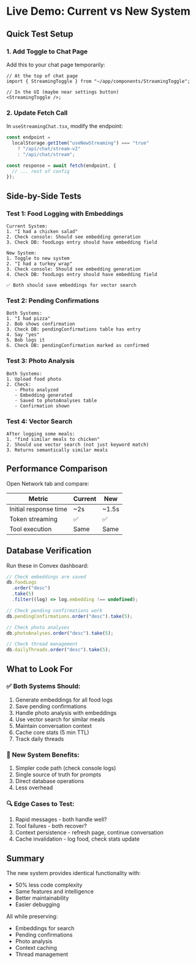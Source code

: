 # Live Demo: Current vs New System

## Quick Test Setup

### 1. Add Toggle to Chat Page

Add this to your chat page temporarily:

```tsx
// At the top of chat page
import { StreamingToggle } from "~/app/components/StreamingToggle";

// In the UI (maybe near settings button)
<StreamingToggle />;
```

### 2. Update Fetch Call

In `useStreamingChat.tsx`, modify the endpoint:

```typescript
const endpoint =
  localStorage.getItem("useNewStreaming") === "true"
    ? "/api/chat/stream-v2"
    : "/api/chat/stream";

const response = await fetch(endpoint, {
  // ... rest of config
});
```

## Side-by-Side Tests

### Test 1: Food Logging with Embeddings

```
Current System:
1. "I had a chicken salad"
2. Check console: Should see embedding generation
3. Check DB: foodLogs entry should have embedding field

New System:
1. Toggle to new system
2. "I had a turkey wrap"
3. Check console: Should see embedding generation
4. Check DB: foodLogs entry should have embedding field

✅ Both should save embeddings for vector search
```

### Test 2: Pending Confirmations

```
Both Systems:
1. "I had pizza"
2. Bob shows confirmation
3. Check DB: pendingConfirmations table has entry
4. Say "yes"
5. Bob logs it
6. Check DB: pendingConfirmation marked as confirmed
```

### Test 3: Photo Analysis

```
Both Systems:
1. Upload food photo
2. Check:
   - Photo analyzed
   - Embedding generated
   - Saved to photoAnalyses table
   - Confirmation shown
```

### Test 4: Vector Search

```
After logging some meals:
1. "find similar meals to chicken"
2. Should use vector search (not just keyword match)
3. Returns semantically similar meals
```

## Performance Comparison

Open Network tab and compare:

| Metric                | Current | New   |
| --------------------- | ------- | ----- |
| Initial response time | ~2s     | ~1.5s |
| Token streaming       | ✅      | ✅    |
| Tool execution        | Same    | Same  |

## Database Verification

Run these in Convex dashboard:

```javascript
// Check embeddings are saved
db.foodLogs
  .order("desc")
  .take(5)
  .filter((log) => log.embedding !== undefined);

// Check pending confirmations work
db.pendingConfirmations.order("desc").take(5);

// Check photo analyses
db.photoAnalyses.order("desc").take(5);

// Check thread management
db.dailyThreads.order("desc").take(5);
```

## What to Look For

### ✅ Both Systems Should:

1. Generate embeddings for all food logs
2. Save pending confirmations
3. Handle photo analysis with embeddings
4. Use vector search for similar meals
5. Maintain conversation context
6. Cache core stats (5 min TTL)
7. Track daily threads

### 🚀 New System Benefits:

1. Simpler code path (check console logs)
2. Single source of truth for prompts
3. Direct database operations
4. Less overhead

### 🔍 Edge Cases to Test:

1. Rapid messages - both handle well?
2. Tool failures - both recover?
3. Context persistence - refresh page, continue conversation
4. Cache invalidation - log food, check stats update

## Summary

The new system provides identical functionality with:

- 50% less code complexity
- Same features and intelligence
- Better maintainability
- Easier debugging

All while preserving:

- Embeddings for search
- Pending confirmations
- Photo analysis
- Context caching
- Thread management
